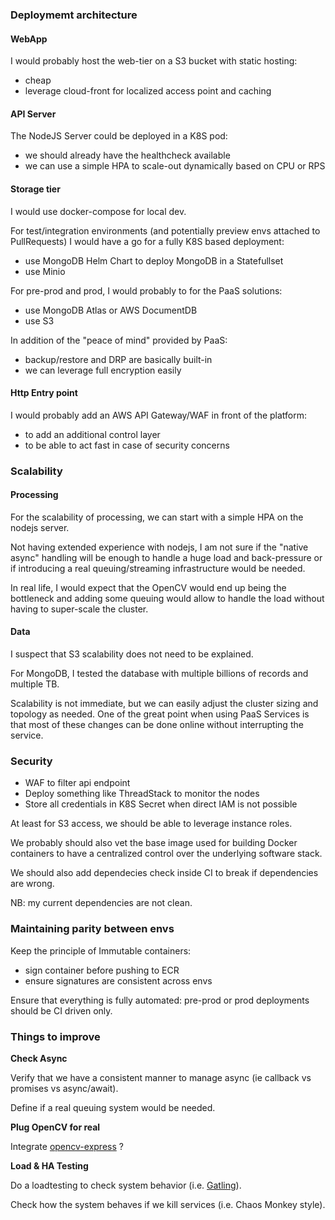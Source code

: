 
### Deploymemt architecture

#### WebApp

I would probably host the web-tier on a S3 bucket with static hosting:

 - cheap
 - leverage cloud-front for localized access point and caching 


#### API Server

The NodeJS Server could be deployed in a K8S pod:

 - we should already have the healthcheck available
 - we can use a simple HPA to scale-out dynamically based on CPU or RPS

#### Storage tier

I would use docker-compose for local dev.

For test/integration environments (and potentially preview envs attached to PullRequests) I would have a go for a fully K8S based deployment:
 - use MongoDB Helm Chart to deploy MongoDB in a Statefullset
 - use Minio 

For pre-prod and prod, I would probably to for the PaaS solutions:

 - use MongoDB Atlas or AWS DocumentDB
 - use S3

In addition of the "peace of mind" provided by PaaS:

 - backup/restore and DRP are basically built-in
 - we can leverage full encryption easily

#### Http Entry point

I would probably add an AWS API Gateway/WAF in front of the platform:

 - to add an additional control layer
 - to be able to act fast in case of security concerns


### Scalability

#### Processing

For the scalability of processing, we can start with a simple HPA on the nodejs server.

Not having extended experience with nodejs, I am not sure if the "native async" handling will be enough to handle a huge load and back-pressure or if introducing a real queuing/streaming infrastructure would be needed.

In real life, I would expect that the OpenCV would end up being the bottleneck and adding some queuing would allow to handle the load without having to super-scale the cluster.

#### Data

I suspect that S3 scalability does not need to be explained.

For MongoDB, I tested the database with multiple billions of records and multiple TB.

Scalability is not immediate, but we can easily adjust the cluster sizing and topology as needed.
One of the great point when using PaaS Services is that most of these changes can be done online without interrupting the service.

### Security

 - WAF to filter api endpoint
 - Deploy something like ThreadStack to monitor the nodes
 - Store all credentials in K8S Secret when direct IAM is not possible

At least for S3 access, we should be able to leverage instance roles.

We probably should also vet the base image used for building Docker containers to have a centralized control over the underlying software stack.

We should also add dependecies check inside CI to break if dependencies are wrong.

NB: my current dependencies are not clean.

### Maintaining parity between envs

Keep the principle of Immutable containers:

 - sign container before pushing to ECR
 - ensure signatures are consistent across envs

Ensure that everything is fully automated: pre-prod or prod deployments should be CI driven only.

### Things to improve

**Check Async**

Verify that we have a consistent manner to manage async (ie callback vs promises vs async/await).

Define if a real queuing system would be needed.

**Plug OpenCV for real**

Integrate [opencv-express](https://github.com/justadudewhohacks/opencv-express) ?

**Load & HA Testing**

Do a loadtesting to check system behavior (i.e. [Gatling](https://gatling.io/)).

Check how the system behaves if we kill services (i.e. Chaos Monkey style).


